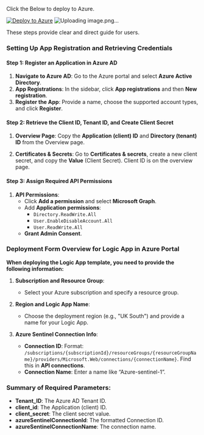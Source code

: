 
Click the Below to deploy to Azure.

[![Deploy to Azure](https://aka.ms/deploytoazurebutton)](https://portal.azure.com/#create/Microsoft.Template/uri/https%3A%2F%2Fraw.githubusercontent.com%2Fdoyinr6%2Fcybrush%2Fmain%2FDeploymentTemplate%2FDeploy-Remediate-User.json)
![Uploading image.png…]()

 These steps provide clear and direct guide for users.
### Setting Up App Registration and Retrieving Credentials

#### Step 1: Register an Application in Azure AD
1. **Navigate to Azure AD**: Go to the Azure portal and select **Azure Active Directory**.
2. **App Registrations**: In the sidebar, click **App registrations** and then **New registration**.
3. **Register the App**: Provide a name, choose the supported account types, and click **Register**.


#### Step 2: Retrieve the Client ID, Tenant ID, and Create Client Secret
1. **Overview Page**: Copy the **Application (client) ID** and **Directory (tenant) ID** from the Overview page.

2. **Certificates & Secrets**: Go to **Certificates & secrets**, create a new client secret, and copy the **Value** (Client Secret). Client ID is on the overview page.


#### Step 3: Assign Required API Permissions
1. **API Permissions**:
   - Click **Add a permission** and select **Microsoft Graph**.
   - Add **Application permissions**:
     - `Directory.ReadWrite.All`
     - `User.EnableDisableAccount.All`
     - `User.ReadWrite.All`
   - **Grant Admin Consent**.

### Deployment Form Overview for Logic App in Azure Portal

**When deploying the Logic App template, you need to provide the following information:**

1. **Subscription and Resource Group**:
   - Select your Azure subscription and specify a resource group.

2. **Region and Logic App Name**:
   - Choose the deployment region (e.g., "UK South") and provide a name for your Logic App.

3. **Azure Sentinel Connection Info**:
   - **Connection ID**: Format: `/subscriptions/{subscriptionId}/resourceGroups/{resourceGroupName}/providers/Microsoft.Web/connections/{connectionName}`. Find this in **API connections**.
   - **Connection Name**: Enter a name like “Azure-sentinel-1”.

### Summary of Required Parameters:

- **Tenant_ID**: The Azure AD Tenant ID.
- **client_id**: The Application (client) ID.
- **client_secret**: The client secret value.
- **azureSentinelConnectionId**: The formatted Connection ID.
- **azureSentinelConnectionName**: The connection name.

